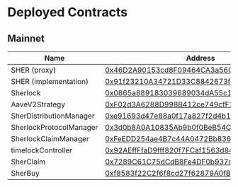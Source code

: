 # Deployed Contracts

## Mainnet

| Name                    | Address                                                                                                                |
| ----------------------- | ---------------------------------------------------------------------------------------------------------------------- |
| SHER (proxy)            | [0x46D2A90153cd8F09464CA3a5605B6BBeC9C2fF01](https://etherscan.io/address/0x46D2A90153cd8F09464CA3a5605B6BBeC9C2fF01) |
| SHER (implementation)   | [0x91f23210A34721D33C8842673f2Ba20146b8C70f](https://etherscan.io/address/0x91f23210A34721D33C8842673f2Ba20146b8C70f) |
| Sherlock                | [0x0865a889183039689034dA55c1Fd12aF5083eabF](https://etherscan.io/address/0x0865a889183039689034dA55c1Fd12aF5083eabF) |
| AaveV2Strategy          | [0xF02d3A6288D998B412ce749cfF244c8ef799f582](https://etherscan.io/address/0xF02d3A6288D998B412ce749cfF244c8ef799f582) |
| SherDistributionManager | [0xe91693d47e88a0f17a827f2d4b1e7e9716326740](https://etherscan.io/address/0xe91693d47e88a0f17a827f2d4b1e7e9716326740) |
| SherlockProtocolManager | [0x3d0b8A0A10835Ab9b0f0BeB54C5400B8aAcaa1D3](https://etherscan.io/address/0x3d0b8A0A10835Ab9b0f0BeB54C5400B8aAcaa1D3) |
| SherlockClaimManager    | [0xFeEDD254ae4B7c44A0472Bb836b813Ce4625Eb84](https://etherscan.io/address/0xFeEDD254ae4B7c44A0472Bb836b813Ce4625Eb84) |
| timelockController      | [0x92AEffFfaD9fff820f7FCaf1563d8467aFe358c4](https://etherscan.io/address/0x92AEffFfaD9fff820f7FCaf1563d8467aFe358c4) |
| SherClaim               | [0x7289C61C75dCdB8Fe4DF0b937c08c9c40902BDd3](https://etherscan.io/address/0x7289C61C75dCdB8Fe4DF0b937c08c9c40902BDd3) |
| SherBuy                 | [0xf8583f22C2f6f8cd27f62879A0fB4319bce262a6](https://etherscan.io/address/0xf8583f22C2f6f8cd27f62879A0fB4319bce262a6) |
